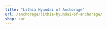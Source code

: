 ```yaml
---
title: "Lithia Hyundai of Anchorage"
url: /anchorage/lithia-hyundai-of-anchorage/
shop: car
---
```

